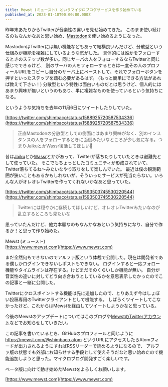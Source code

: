 ```yaml
---
title: Mewst (ミュースト) というマイクロブログサービスを作り始めている
published_at: 2023-01-18T00:00:00.000Z
---
```


昨年末あたりからTwitterが音楽性の違いを見せ始めてきた。
このまま使い続けるのもなんかなあと思い始め、[Mastodon](https://mastodon.social/@shimbaco)を使い始めるようになった。

MastodonはTwitterには無い機能などもあって結構良いんだけど、分散型という仕組みが機能を複雑にしているような気がした。
具体的には誰かをフォローするときのステップ数が多い。同じサーバの人をフォローするならTwitterと同じ感じでできるけど、
別のサーバの人をフォローするときは一度その人のプロフィールURLをコピーし自分のサーバ上にペーストして、それでフォローボタンを押すといったステップを踏む必要があるはず。
(もっと簡単にできる方法があれば教えて下さい！)
分散型という特性は面白いものだとは思うけど、個人的にはあまり興味が無いというのもあり、単に複雑なものを使っているという気持ちになる。

というような気持ちを去年の11月6日にツイートしたりしていた。

[https://twitter.com/shimbaco/status/1588925720587534336](https://twitter.com/shimbaco/status/1588925720587534336)
> 正直Mastodonの分散型としての側面にはあまり興味がなく、別のインスタンスの人をフォローするときに面倒みたいなところが少し気になる。つまりJaikuとかWassr復活してほしい🙏

昔は[Jaiku](https://ja.wikipedia.org/wiki/Jaiku)とか[Wassr](https://ja.wikipedia.org/wiki/Wassr)とかがあって、Twitterが落ちたりしていたときは避難先として使っていた。
そこでもちょっとしたコミュニティが形成されていて、Twitter落ちてるね〜みたいなやり取りをして楽しんでいた。
最近は僕の観測範囲が狭いこともあるかもしれないが、そういったサービスが見当たらない。いろんな人がオレオレTwitterを作ってくれないかなあと思っていた。

[https://twitter.com/shimbaco/status/1593503745530220544](https://twitter.com/shimbaco/status/1593503745530220544)
> Twitterには穏やかに存続してほしいけど、オレオレTwitterみたいなのが乱立するところも見たいな

思っていたんだけど、他力本願なのもなんかなあという気持ちになり、自分で作るか！と思って作り始めた。

Mewst (ミュースト)<br>
[https://www.mewst.com](https://www.mewst.com)

まだ全然何もできないのでアルファ版という体裁で公開した。現在は開発者である僕しかログインできないしポストもできない。
ログインすると一応フォロー機能やタイムラインは存在する。けどまだそのくらいしか機能が無い。
自分が音楽性の違いに対してどう向き合おうとしているかを意思表示したかったのでこの記事と一緒に公開した。

Twitterにクロスポイントする機能は先に追加したので、とりあえず今はしょぼい投稿専用のTwitterクライアントとして機能する。
しばらくツイートしてこなかったけど、これからはMewstを経由してツイートしようかなと思っている。

今後のMewstのアップデートについてはこのブログや[MewstのTwitterアカウント](https://twitter.com/joinmewst)などでお知らせしていきたい。

この記事を書いているとき、GitHubのプロフィールと同じように https://mewst.com/@shimbaco.atom というURLにアクセスしたらAtomフィードが出力されるようにすればRSSリーダーで読めるようになるので、
アルファ版の状態でも外部にお知らせする手段として使えそうだなと思い始めたので機能追加しようと思った。マイクロブログ開発すごく楽しいです。

ベータ版に向けて動き始めたMewstをよろしくお願いします。

[https://www.mewst.com](https://www.mewst.com)
